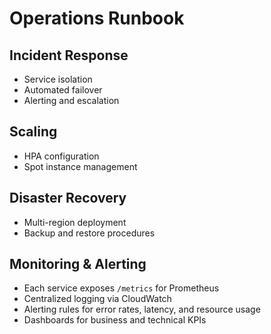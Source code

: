 # Operations Runbook

## Incident Response
- Service isolation
- Automated failover
- Alerting and escalation

## Scaling
- HPA configuration
- Spot instance management

## Disaster Recovery
- Multi-region deployment
- Backup and restore procedures

## Monitoring & Alerting
- Each service exposes `/metrics` for Prometheus
- Centralized logging via CloudWatch
- Alerting rules for error rates, latency, and resource usage
- Dashboards for business and technical KPIs
